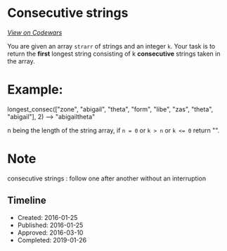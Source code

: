 # Consecutive strings
[*View on Codewars*](https://www.codewars.com/kata/consecutive-strings)

You are given an array `strarr` of strings and an integer `k`. Your task is to return the **first** longest string
consisting of k **consecutive** strings taken in the array.

# Example:

longest_consec(["zone", "abigail", "theta", "form", "libe", "zas", "theta", "abigail"], 2) --> "abigailtheta"

n being the length of the string array, if `n = 0` or `k > n` or `k <= 0` return "".

# Note
consecutive strings : follow one after another without an interruption

## Timeline
- Created: 2016-01-25
- Published: 2016-01-25
- Approved: 2016-03-10
- Completed: 2019-01-26